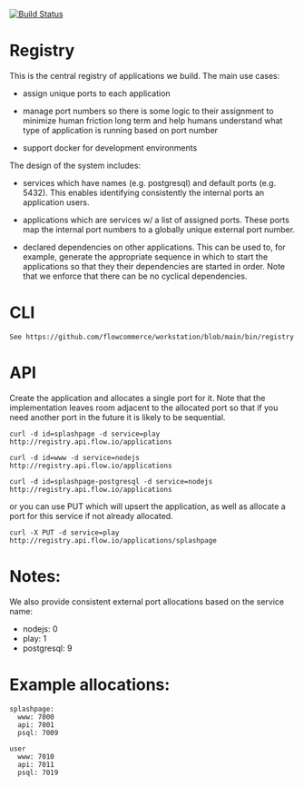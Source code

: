 [![Build Status](https://travis-ci.org/flowcommerce/registry.svg?branch=main)](https://travis-ci.org/flowcommerce/registry)

# Registry

This is the central registry of applications we build. The main use cases:

  - assign unique ports to each application

  - manage port numbers so there is some logic to their assignment to
    minimize human friction long term and help humans understand what
    type of application is running based on port number

  - support docker for development environments

The design of the system includes:

  - services which have names (e.g. postgresql) and default ports
    (e.g. 5432). This enables identifying consistently the internal
    ports an application users.

  - applications which are services w/ a list of assigned ports. These
    ports map the internal port numbers to a globally unique external
    port number.

  - declared dependencies on other applications. This can be used to,
    for example, generate the appropriate sequence in which to start
    the applications so that they their dependencies are started in
    order. Note that we enforce that there can be no cyclical
    dependencies.

# CLI

    See https://github.com/flowcommerce/workstation/blob/main/bin/registry

# API

Create the application and allocates a single port for it. Note
that the implementation leaves room adjacent to the allocated port so
that if you need another port in the future it is likely to be
sequential.

    curl -d id=splashpage -d service=play http://registry.api.flow.io/applications

    curl -d id=www -d service=nodejs http://registry.api.flow.io/applications

    curl -d id=splashpage-postgresql -d service=nodejs http://registry.api.flow.io/applications

or you can use PUT which will upsert the application, as well as
allocate a port for this service if not already allocated.

    curl -X PUT -d service=play http://registry.api.flow.io/applications/splashpage

# Notes:

We also provide consistent external port allocations based on the service name:

  - nodejs: 0
  - play: 1
  - postgresql: 9

# Example allocations:

    splashpage:
      www: 7000
      api: 7001
      psql: 7009

    user
      www: 7010
      api: 7011
      psql: 7019

 
